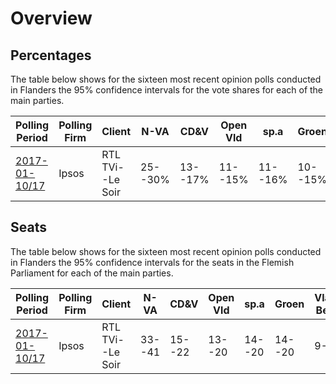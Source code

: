 # Overview

## Percentages

The table below shows for the sixteen most recent opinion polls conducted in
Flanders the 95% confidence intervals for the vote shares for each of the main
parties.

| Polling Period                         | Polling Firm | Client           | N-VA    | CD&V    | Open Vld | sp.a    | Groen   | Vlaams Belang | PVDA  |
|----------------------------------------|--------------|------------------|---------|---------|----------|---------|---------|---------------|-------|
| [2017-01-10/17](2017-01-17-Ipsos.html) | Ipsos        | RTL TVi--Le Soir | 25--30% | 13--17% | 11--15%  | 11--16% | 10--15% | 8--12%        | 4--7% |

## Seats

The table below shows for the sixteen most recent opinion polls conducted in
Flanders the 95% confidence intervals for the seats in the Flemish Parliament
for each of the main parties.

| Polling Period                         | Polling Firm | Client           | N-VA   | CD&V   | Open Vld | sp.a   | Groen  | Vlaams Belang | PVDA |
|----------------------------------------|--------------|------------------|--------|--------|----------|--------|--------|---------------|------|
| [2017-01-10/17](2017-01-17-Ipsos.html) | Ipsos        | RTL TVi--Le Soir | 33--41 | 15--22 | 13--20   | 14--20 | 14--20 | 9--16         | 2--7 |
